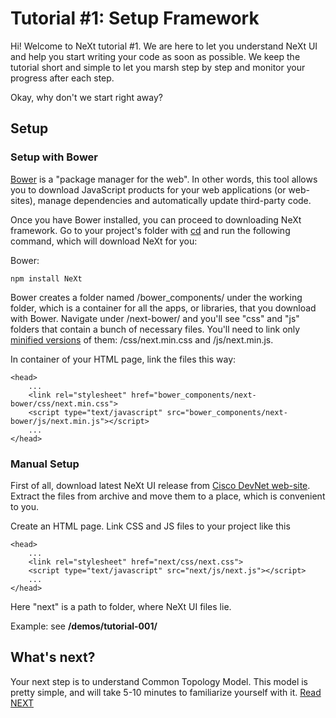 # Tutorial #1: Setup Framework
Hi! Welcome to NeXt tutorial #1. We are here to let you understand NeXt UI and help you start writing your code as soon as possible. We keep the tutorial short and simple to let you marsh step by step and monitor your progress after each step.

Okay, why don't we start right away?

## Setup
### Setup with Bower
[Bower](http://bower.io/) is a "package manager for the web". In other words, this tool allows you to download JavaScript products for your web applications (or web-sites), manage dependencies and automatically update third-party code. 

Once you have Bower installed, you can proceed to downloading NeXt framework. Go to your project's folder with [cd](https://en.wikipedia.org/wiki/Cd_(command)) and run the following command, which will download NeXt for you:

Bower:

```
npm install NeXt
```

Bower creates a folder named /bower_components/ under the working folder, which is a container for all the apps, or libraries, that you download with Bower. Navigate under /next-bower/ and you'll see "css" and "js" folders that contain a bunch of necessary files. You'll need to link only [minified versions](https://en.wikipedia.org/wiki/Minification_(programming)) of them: /css/next.min.css and /js/next.min.js.

In <head> container of your HTML page, link the files this way:

```
<head>
    ...
    <link rel="stylesheet" href="bower_components/next-bower/css/next.min.css">
    <script type="text/javascript" src="bower_components/next-bower/js/next.min.js"></script>
    ...
</head>
```

### Manual Setup
First of all, download latest NeXt UI release from [Cisco DevNet web-site](https://developer.cisco.com/site/neXt/). Extract the files from archive and move them to a place, which is convenient to you. 

Create an HTML page. Link CSS and JS files to your project like this

```
<head>
    ...
    <link rel="stylesheet" href="next/css/next.css">
    <script type="text/javascript" src="next/js/next.js"></script>
    ...
</head>
```

Here "next" is a path to folder, where NeXt UI files lie.

Example: see **/demos/tutorial-001/**

## What's next?
Your next step is to understand Common Topology Model. This model is pretty simple, and will take 5-10 minutes to familiarize yourself with it.
[Read NEXT](./tutorial-002.md)